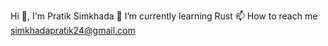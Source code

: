  Hi 👋, I'm Pratik Simkhada
🌱 I’m currently learning Rust
📫 How to reach me simkhadapratik24@gmail.com


<!---
pratiksimkhadaa/pratiksimkhadaa is a ✨ special ✨ repository because its `README.md` (this file) appears on your GitHub profile.
You can click the Preview link to take a look at your changes.
--->
